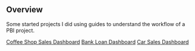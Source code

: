 ## Overview

Some started projects I did using guides to understand the workflow of a PBI project.


[Coffee Shop Sales Dashboard](https://mavenanalytics.io/project/16274)
[Bank Loan Dashboard](https://mavenanalytics.io/project/16276)
[Car Sales Dashboard](https://mavenanalytics.io/project/16275)